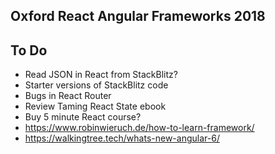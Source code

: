 ## Oxford React Angular Frameworks 2018

## To Do

- Read JSON in React from StackBlitz?
- Starter versions of StackBlitz code
- Bugs in React Router 
- Review Taming React State ebook
- Buy 5 minute React course?
- https://www.robinwieruch.de/how-to-learn-framework/
- https://walkingtree.tech/whats-new-angular-6/
